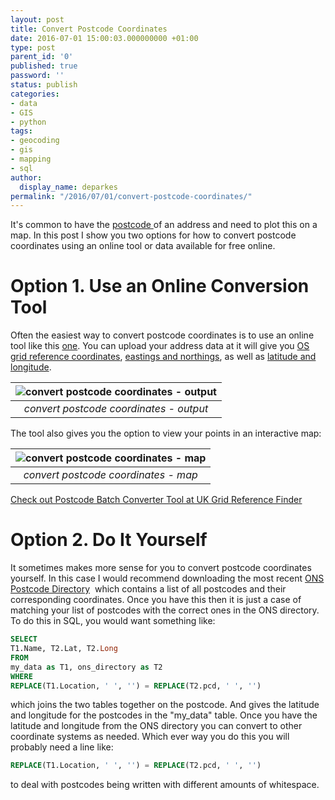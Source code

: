 ```yaml
---
layout: post
title: Convert Postcode Coordinates
date: 2016-07-01 15:00:03.000000000 +01:00
type: post
parent_id: '0'
published: true
password: ''
status: publish
categories:
- data
- GIS
- python
tags:
- geocoding
- gis
- mapping
- sql
author:
  display_name: deparkes
permalink: "/2016/07/01/convert-postcode-coordinates/"
---
```

It's common to have the <a href="https://en.wikipedia.org/wiki/Postcodes_in_the_United_Kingdom">postcode </a>of an address and need to plot this on a map. In this post I show you two options for how to convert postcode coordinates using an online tool or data available for free online.
<h1>Option 1. Use an Online Conversion Tool</h1>
Often the easiest way to convert postcode coordinates is to use an online tool like this <a href="http://www.gridreferencefinder.com/postcodeBatchConverter/">one</a>. You can upload your address data at it will give you <a href="https://en.wikipedia.org/wiki/Ordnance_Survey_National_Grid">OS grid reference coordinates</a>, <a href="https://en.wikipedia.org/wiki/Easting_and_northing">eastings and northings</a>, as well as <a href="https://en.wikipedia.org/wiki/Geographic_coordinate_system">latitude and longitude</a>.

| ![convert postcode coordinates - output]({{site.baseurl}}/assets/2016/07/output_data.png) |
|:--:|
| *convert postcode coordinates - output* |

The tool also gives you the option to view your points in an interactive map:

| ![convert postcode coordinates - map]({{site.baseurl}}/assets/2016/07/grid_reference_finder.png) |
|:--:|
| *convert postcode coordinates - map* |


<a href="http://www.gridreferencefinder.com/postcodeBatchConverter/">Check out Postcode Batch Converter Tool at UK Grid Reference Finder</a>
<h1>Option 2. Do It Yourself</h1>
It sometimes makes more sense for you to convert postcode coordinates yourself. In this case I would recommend downloading the most recent <a href="http://parlvid.mysociety.org/os/">ONS Postcode Directory</a>  which contains a list of all postcodes and their corresponding coordinates.
Once you have this then it is just a case of matching your list of postcodes with the correct ones in the ONS directory. To do this in SQL, you would want something like:

```sql
SELECT
T1.Name, T2.Lat, T2.Long
FROM
my_data as T1, ons_directory as T2
WHERE
REPLACE(T1.Location, ' ', '') = REPLACE(T2.pcd, ' ', '')
```

which joins the two tables together on the postcode. And gives the latitude and longitude for the postcodes in the "my_data" table. Once you have the latitude and longitude from the ONS directory you can convert to other coordinate systems as needed.
Which ever way you do this you will probably need a line like:

```sql
REPLACE(T1.Location, ' ', '') = REPLACE(T2.pcd, ' ', '')
```

to deal with postcodes being written with different amounts of whitespace.
